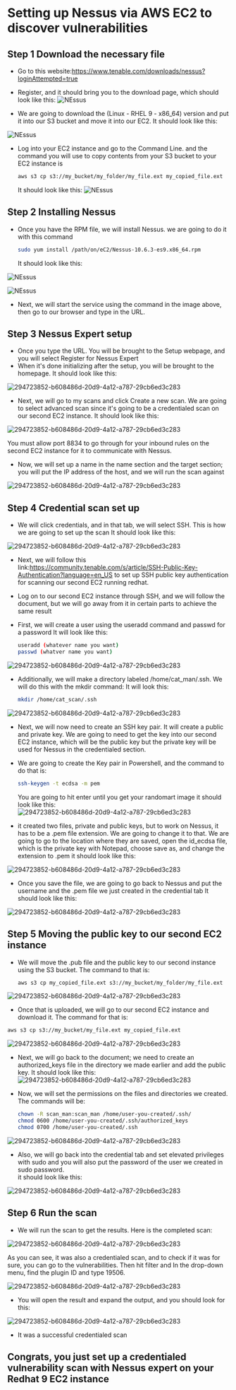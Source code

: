 # Setting up Nessus via AWS EC2 to discover vulnerabilities

## Step 1 Download the necessary file
- Go to this website:https://www.tenable.com/downloads/nessus?loginAttempted=true
- Register, and it should bring you to the download page, which should look like this:
![NEssus ](https://github.com/Jec-Ooro/AWSCloudJourney/assets/32017967/4f82fc49-5ce9-424d-8698-dad773f3f737)

- We are going to download the (Linux - RHEL 9 - x86_64) version and put it into our S3 bucket and 
  move it into our EC2. It should look like this:

![NEssus ](https://github.com/Jec-Ooro/AWSCloudJourney/assets/32017967/f0ae0258-43f2-4604-82e3-779f0b7f4a3c)

- Log into your EC2 instance and go to the Command Line. and the command you will use to copy contents
  from your S3 bucket to your EC2 instance is
  ```sh
  aws s3 cp s3://my_bucket/my_folder/my_file.ext my_copied_file.ext
  ```
  It should look like this:
![NEssus ](https://github.com/Jec-Ooro/AWSCloudJourney/assets/32017967/dfbb130f-4f66-484a-83ef-1340df854eab)

## Step 2 Installing Nessus

- Once you have the RPM file, we will install Nessus. we are going to do it with this command
  ```sh
  sudo yum install /path/on/eC2/Nessus-10.6.3-es9.x86_64.rpm
  ```
  It should look like this:

![NEssus ](https://github.com/Jec-Ooro/AWSCloudJourney/assets/32017967/a0cc55fa-1602-418c-8533-c79d14011394)

![NEssus ](https://github.com/Jec-Ooro/AWSCloudJourney/assets/32017967/47f39dd7-b8ad-42a5-83b6-d8627b3b3a4f)

- Next, we will start the service using the command in the image above, then go to our browser and type in the URL.
  
## Step 3 Nessus Expert setup

- Once you type the URL. You will be brought to the Setup webpage, and you will select Register for Nessus Expert
- When it's done initializing after the setup, you will be brought to the homepage. It should look like this:

![294723852-b608486d-20d9-4a12-a787-29cb6ed3c283](https://github.com/Jec-Ooro/AWSCloudJourney/assets/32017967/841fb3b1-0c91-4db4-97a7-a6d0900a11b5)

- Next, we will go to my scans and click Create a new scan. We are going to select advanced scan since it's going to be a credentialed scan on our second
  EC2 instance. It should look like this: 

![294723852-b608486d-20d9-4a12-a787-29cb6ed3c283](https://github.com/Jec-Ooro/AWSCloudJourney/assets/32017967/da120602-1d1a-45fb-aa37-094f0d8a5ddc)

You must allow port 8834 to go through for your inbound rules on the second EC2 instance for it to communicate with Nessus.
  
- Now, we will set up a name in the name section and the target section; you will put the IP address of the host, and we will run the scan against  

![294723852-b608486d-20d9-4a12-a787-29cb6ed3c283](https://github.com/Jec-Ooro/AWSCloudJourney/assets/32017967/a0844a9b-1525-446c-a1bd-32e9b76f5ba1)

## Step 4 Credential scan set up 

- We will click credentials, and in that tab, we will select SSH. This is how we are going to set up the scan
  It should look like this:  

![294723852-b608486d-20d9-4a12-a787-29cb6ed3c283](https://github.com/Jec-Ooro/AWSCloudJourney/assets/32017967/e5dcfc25-991d-47f9-aa00-d462e7489a7f)

- Next, we will follow this link:https://community.tenable.com/s/article/SSH-Public-Key-Authentication?language=en_US
  to set up SSH public key authentication for scanning our second EC2 running redhat.

- Log on to our second EC2 instance through SSH, and we will follow the document, but we will go away from it in certain parts to achieve the same result
- First, we will create a user using the useradd command and passwd for a password It will look like this:
  ```sh
  useradd (whatever name you want)
  passwd (whatver name you want) 
  ```
![294723852-b608486d-20d9-4a12-a787-29cb6ed3c283](https://github.com/Jec-Ooro/AWSCloudJourney/assets/32017967/bd2cee6e-8c33-46e8-b520-b6c670f55fdb)

- Additionally, we will make a directory labeled /home/cat_man/.ssh. We will do this with the mkdir command:
  It will look this:
  ```sh
  mkdir /home/cat_scan/.ssh
  ```
![294723852-b608486d-20d9-4a12-a787-29cb6ed3c283](https://github.com/Jec-Ooro/AWSCloudJourney/assets/32017967/c5055c32-e565-49f9-b306-900c9695e1e8)

- Next, we will now need to create an SSH key pair. It will create a public and private key. We are going to need to get the key into our second EC2 instance, which will be the public key
  but the private key will be used for Nessus in the credentialed section.

- We are going to create the Key pair in Powershell, and the command to do that is:
  ```sh
  ssh-keygen -t ecdsa -m pem
  ```
  You are going to hit enter until you get your randomart image it should look like this:
![294723852-b608486d-20d9-4a12-a787-29cb6ed3c283](https://github.com/Jec-Ooro/AWSCloudJourney/assets/32017967/9ffd3a95-f4de-4f48-bf69-5906435b0e20)

- it created two files, private and public keys, but to work on Nessus, it has to be a .pem file extension. We are going to change it to that.
  We are going to go to the location where they are saved, open the id_ecdsa file, which is the private key with Notepad, choose save as, and change the extension
  to .pem it should look like this:

![294723852-b608486d-20d9-4a12-a787-29cb6ed3c283](https://github.com/Jec-Ooro/AWSCloudJourney/assets/32017967/fdf146ad-bf28-4d43-b619-eebeeb1926ff)

- Once you save the file, we are going to go back to Nessus and put the username and the .pem file we just created in the credential tab
  It should look like this:

![294723852-b608486d-20d9-4a12-a787-29cb6ed3c283](https://github.com/Jec-Ooro/AWSCloudJourney/assets/32017967/f234db8b-6579-4c3a-8aef-36070d88725e)

## Step 5 Moving the public key to our second EC2 instance

- We will move the .pub file and the public key to our second instance using the S3 bucket.
  The command to that is:
  ```sh
  aws s3 cp my_copied_file.ext s3://my_bucket/my_folder/my_file.ext
  ```
![294723852-b608486d-20d9-4a12-a787-29cb6ed3c283](https://github.com/Jec-Ooro/AWSCloudJourney/assets/32017967/13531615-ac9a-453c-8b1a-641942bfad07)

- Once that is uploaded, we will go to our second EC2 instance and download it. The command for that is:
```sh
aws s3 cp s3://my_bucket/my_file.ext my_copied_file.ext
```
![294723852-b608486d-20d9-4a12-a787-29cb6ed3c283](https://github.com/Jec-Ooro/AWSCloudJourney/assets/32017967/8223689c-2bcd-4610-98ef-90251571f25b)

- Next, we will go back to the document; we need to create an authorized_keys file in the directory we made earlier and add the public key.
  It should look like this:
![294723852-b608486d-20d9-4a12-a787-29cb6ed3c283](https://github.com/Jec-Ooro/AWSCloudJourney/assets/32017967/624e45dd-e044-41ed-ae37-d2f736b8bb4e)

- Now, we will set the permissions on the files and directories we created. The commands will be:
  ```sh
  chown -R scan_man:scan_man /home/user-you-created/.ssh/
  chmod 0600 /home/user-you-created/.ssh/authorized_keys
  chmod 0700 /home/user-you-created/.ssh
  ```
  
![294723852-b608486d-20d9-4a12-a787-29cb6ed3c283](https://github.com/Jec-Ooro/AWSCloudJourney/assets/32017967/542191ee-d35d-4e8c-a032-eee38dacc875)

- Also, we will go back into the credential tab and set elevated privileges with sudo and you will also put the password of the user we created in sudo password.\
  it should look like this:

![294723852-b608486d-20d9-4a12-a787-29cb6ed3c283](https://github.com/Jec-Ooro/AWSCloudJourney/assets/32017967/517e479d-3178-45ff-80ad-5fc07d50d467)


## Step 6 Run the scan 

- We will run the scan to get the results. Here is the completed scan:

![294723852-b608486d-20d9-4a12-a787-29cb6ed3c283](https://github.com/Jec-Ooro/AWSCloudJourney/assets/32017967/87e4189b-d2bb-4601-bbd0-f28d645b525c)

As you can see, it was also a credentialed scan, and to check if it was for sure, you can go to the vulnerabilities. Then hit filter and 
In the drop-down menu, find the plugin ID and type 19506.

![294723852-b608486d-20d9-4a12-a787-29cb6ed3c283](https://github.com/Jec-Ooro/AWSCloudJourney/assets/32017967/5751cd85-5e30-4322-8674-4e2bd8498e09)

- You will open the result and expand the output, and you should look for this:

![294723852-b608486d-20d9-4a12-a787-29cb6ed3c283](https://github.com/Jec-Ooro/AWSCloudJourney/assets/32017967/e2fc24ae-3215-461b-ab7f-2db17c8b8ebf)

- It was a successful credentialed scan

## Congrats, you just set up a credentialed vulnerability scan with Nessus expert  on your Redhat 9 EC2 instance 




  
   
  




  
  



   
  

  
  


   
